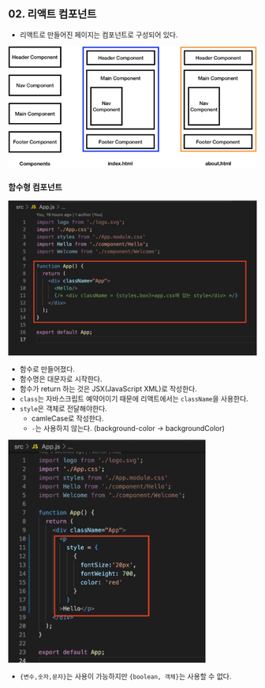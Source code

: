 ## 02. 리액트 컴포넌트
- 리액트로 만들어진 페이지는 컴포넌트로 구성되어 있다.

<img src="/images/react04.png" width="600">

### 함수형 컴포넌트

<img src="/images/react05.png" width="600">

- 함수로 만들어졌다.
- 함수명은 대문자로 시작한다.
- 함수가 return 하는 것은 JSX(JavaScript XML)로 작성한다.
- ```class```는 자바스크립트 예약어이기 때문에 리액트에서는 ```className```을 사용한다.
- ```style```은 객체로 전달해야한다. 
  - camleCase로 작성한다.
  - ```-```는 사용하지 않는다. (background-color -> backgroundColor)

<img src="/images/react06.png" width="400">


- ```{변수,숫자,문자}```는 사용이 가능하지만 ```{boolean, 객체}```는 사용할 수 없다.
